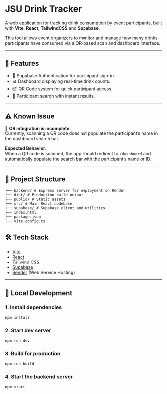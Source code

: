 # JSU Drink Tracker

A web application for tracking drink consumption by event participants, built with **Vite**, **React**, **TailwindCSS** and **Supabase**. 

This tool allows event organizers to monitor and manage how many drinks participants have consumed via a QR-based scan and dashboard interface.

---

## 🚀 Features

- 🔐 Supabase Authentication for participant sign-in.
- 📊 Dashboard displaying real-time drink counts.
- 📦 QR Code system for quick participant access.
- 🔎 Participant search with instant results.

---

## ⚠️ Known Issue

🚧 **QR integration is incomplete.**  
Currently, scanning a QR code does not populate the participant’s name in the dashboard search bar.

**Expected Behavior:**  
When a QR code is scanned, the app should redirect to `/dashboard` and automatically populate the search bar with the participant’s name or ID.

---

## 📂 Project Structure

```JSU-drink-tracker/
├── backend/ # Express server for deployment on Render
├── dist/ # Production build output
├── public/ # Static assets
├── src/ # Main React codebase
├── supabase/ # Supabase client and utilities
├── index.html
├── package.json
└── vite.config.ts
```

## 🛠️ Tech Stack

- [Vite](https://vitejs.dev/)
- [React](https://reactjs.org/)
- [Tailwind CSS](https://tailwindcss.com/)
- [Supabase](https://supabase.com/)
- [Render](https://render.com/) (Web Service Hosting)

---

## 🧪 Local Development

### 1. Install dependencies

```bash
npm install
```

### 2. Start dev server
```bash
npm run dev
```

### 3. Build for production
```bash
npm run build
```

### 4. Start the backend server

```bash
npm start
```

